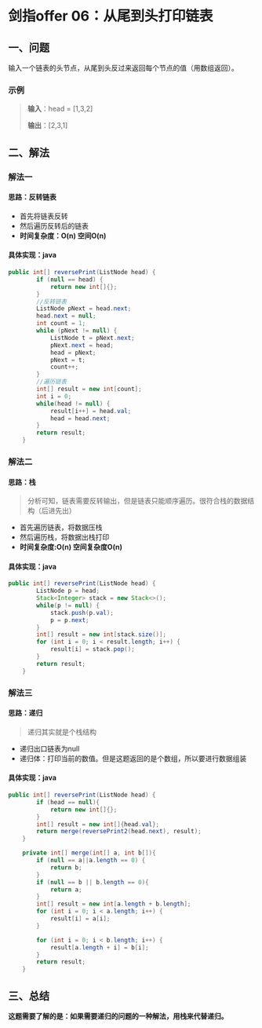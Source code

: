 # 剑指offer 06：从尾到头打印链表

## 一、问题

输入一个链表的头节点，从尾到头反过来返回每个节点的值（用数组返回）。

### 示例

> **输入**：head = [1,3,2]
>
> **输出**：[2,3,1]

## 二、解法

### 解法一

#### 思路：反转链表

- 首先将链表反转
- 然后遍历反转后的链表
- **时间复杂度：O(n) 空间O(n)**

#### 具体实现：java

```java
public int[] reversePrint(ListNode head) {
        if (null == head) {
            return new int[]{};
        }
        //反转链表
        ListNode pNext = head.next;
        head.next = null;
        int count = 1;
        while (pNext != null) {
            ListNode t = pNext.next;
            pNext.next = head;
            head = pNext;
            pNext = t;
            count++;
        }
        //遍历链表
        int[] result = new int[count];
        int i = 0;
        while(head != null) {
            result[i++] = head.val;
            head = head.next;
        }
        return result;
    }
```

### 解法二

#### 思路：栈

> 分析可知，链表需要反转输出，但是链表只能顺序遍历。很符合栈的数据结构（后进先出）

- 首先遍历链表，将数据压栈
- 然后遍历栈，将数据出栈打印
- **时间复杂度:O(n) 空间复杂度O(n)**

#### 具体实现：java

```java
public int[] reversePrint(ListNode head) {
        ListNode p = head;
        Stack<Integer> stack = new Stack<>();
        while(p != null) {
            stack.push(p.val);
            p = p.next;
        }
        int[] result = new int[stack.size()];
        for (int i = 0; i < result.length; i++) {
            result[i] = stack.pop();
        }
        return result;
    }

```

### 解法三

#### 思路：递归

> 递归其实就是个栈结构

- 递归出口链表为null
- 递归体：打印当前的数值。但是这题返回的是个数组，所以要进行数据组装

#### 具体实现：java

```java
public int[] reversePrint(ListNode head) {
        if (head == null){
            return new int[]{};
        }
        int[] result = new int[]{head.val};
        return merge(reversePrint2(head.next), result);
    }

    private int[] merge(int[] a, int b[]){
        if (null == a||a.length == 0) {
            return b;
        }
        if (null == b || b.length == 0){
            return a;
        }
        int[] result = new int[a.length + b.length];
        for (int i = 0; i < a.length; i++) {
            result[i] = a[i];
        }

        for (int i = 0; i < b.length; i++) {
            result[a.length + i] = b[i];
        }
        return result;
    }
```

## 三、总结

**这题需要了解的是：如果需要递归的问题的一种解法，用栈来代替递归。**


